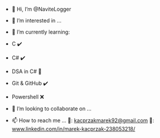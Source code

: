 - 👋 Hi, I’m @NaviteLogger

- 👀 I’m interested in ...

- 🌱 I’m currently learning:
- C ✔️
- C# ✔️
- DSA in C# 🔎
- Git & GitHub ✔️
- Powershell ❌
- 💞️ I’m looking to collaborate on ...

- 📫 How to reach me ...
📩: kacprzakmarek92@gmail.com
💬: www.linkedin.com/in/marek-kacprzak-238053218/


<!---
NaviteLogger/NaviteLogger is a ✨ special ✨ repository because its `README.md` (this file) appears on your GitHub profile.
You can click the Preview link to take a look at your changes.
--->
